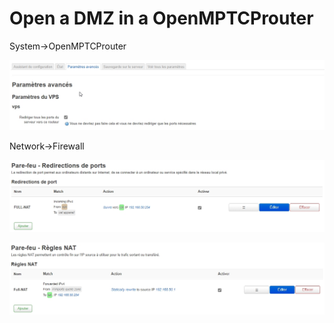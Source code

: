 # Open a DMZ in a OpenMPTCProuter

System->OpenMPTCProuter 

![OpenMPTCProuter-redirect-ALL](..\img\OpenMPTCProuter-redirect-ALL.jpg)



Network->Firewall



![OpenMPTCProuter-NATRules-FULL-NAT](..\img\OpenMPTCProuter-PortForward-FULL-NAT.jpg)



![OpenMPTCProuter-NATRules-FULL-NAT](..\img\OpenMPTCProuter-NATRules-FULL-NAT.jpg)